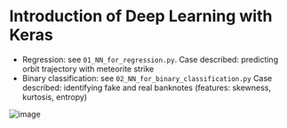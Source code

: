 # Introduction of Deep Learning with Keras

* Regression: see `01_NN_for_regression.py`. Case described: predicting orbit trajectory with meteorite strike
* Binary classification: see `02_NN_for_binary_classification.py` Case described: identifying fake and real banknotes (features: skewness, kurtosis, entropy)

![image](https://user-images.githubusercontent.com/51282928/92123674-19ab1880-ee27-11ea-9a60-48564cacc828.png)
